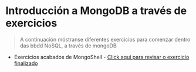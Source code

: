 # Introducción a MongoDB a través de exercicios
> A continuación móstranse diferentes exercicios para comenzar dentro das bbdd NoSQL, a través de mongoDB
- Exercicios acabados de MongoShell - [Click aquí para revisar o exercicio finalizado](https://github.com/apc555/inicioMongo/blob/main/exercicios.md)
